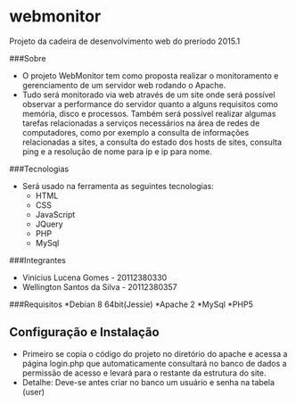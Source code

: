 # webmonitor
Projeto da cadeira de desenvolvimento web do preríodo 2015.1

###Sobre
* O projeto WebMonitor tem como proposta realizar o monitoramento e gerenciamento de um servidor web rodando o Apache.
* Tudo será monitorado via web através de um site onde será possível observar a performance do servidor quanto a alguns requisitos como memória, disco e processos. Também será possível realizar algumas tarefas relacionadas a serviços necessários na área de redes de computadores, como por exemplo a consulta de informações relacionadas a sites, a consulta do estado dos hosts de sites, consulta ping e a resolução de nome para ip e ip para nome.

###Tecnologias
* Será usado na ferramenta as seguintes tecnologias:
  * HTML
  * CSS
  * JavaScript
  * JQuery
  * PHP
  * MySql
 
###Integrantes
 * Vinícius Lucena Gomes - 20112380330
 * Wellington Santos da Silva - 20112380357

###Requisitos
*Debian 8 64bit(Jessie)
*Apache 2
*MySql
*PHP5

## Configuração e Instalação

* Primeiro se copia o código do projeto no diretório do apache e acessa a página login.php que automaticamente consultará no banco de dados a permissão de acesso e levará para o restante da estrutura do site.
* Detalhe: Deve-se antes criar no banco um usuário e senha na tabela (user)
